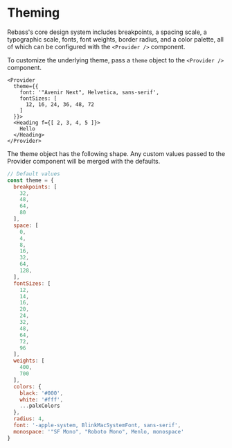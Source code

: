 
# Theming

Rebass's core design system includes breakpoints, a spacing scale,
a typographic scale, fonts, font weights, border radius, and a color palette, all of which can be configured with the `<Provider />` component.

To customize the underlying theme, pass a `theme` object to the `<Provider />` component.

```jsx:live
<Provider
  theme={{
    font: '"Avenir Next", Helvetica, sans-serif',
    fontSizes: [
      12, 16, 24, 36, 48, 72
    ]
  }}>
  <Heading f={[ 2, 3, 4, 5 ]}>
    Hello
  </Heading>
</Provider>
```

The theme object has the following shape. Any custom values passed to the Provider component will be merged with the defaults.

```js
// Default values
const theme = {
  breakpoints: [
    32,
    48,
    64,
    80
  ],
  space: [
    0,
    4,
    8,
    16,
    32,
    64,
    128,
  ],
  fontSizes: [
    12,
    14,
    16,
    20,
    24,
    32,
    48,
    64,
    72,
    96
  ],
  weights: [
    400,
    700
  ],
  colors: {
    black: '#000',
    white: '#fff',
    ...palxColors
  },
  radius: 4,
  font: '-apple-system, BlinkMacSystemFont, sans-serif',
  monospace: '"SF Mono", "Roboto Mono", Menlo, monospace'
}
```
